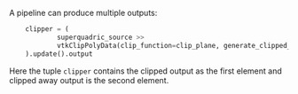 A pipeline can produce multiple outputs:

``` Python
    clipper = (
            superquadric_source >>
            vtkClipPolyData(clip_function=clip_plane, generate_clipped_output=True)
    ).update().output
```

Here the tuple `clipper` contains the clipped output as the first element and clipped away output is the second element.

